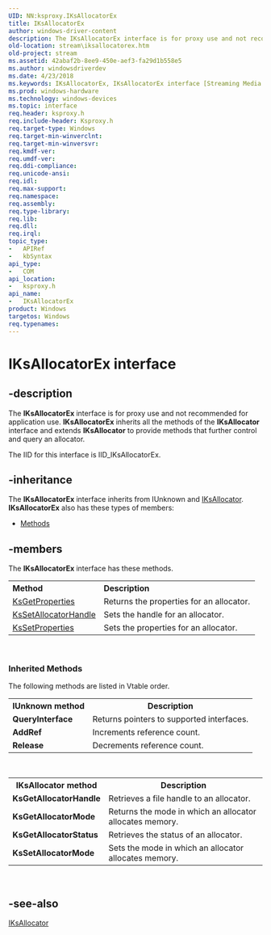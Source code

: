 ```yaml
---
UID: NN:ksproxy.IKsAllocatorEx
title: IKsAllocatorEx
author: windows-driver-content
description: The IKsAllocatorEx interface is for proxy use and not recommended for application use. IKsAllocatorEx inherits all the methods of the IKsAllocator interface and extends IKsAllocator to provide methods that further control and query an allocator.
old-location: stream\iksallocatorex.htm
old-project: stream
ms.assetid: 42abaf2b-8ee9-450e-aef3-fa29d1b558e5
ms.author: windowsdriverdev
ms.date: 4/23/2018
ms.keywords: IKsAllocatorEx, IKsAllocatorEx interface [Streaming Media Devices], IKsAllocatorEx interface [Streaming Media Devices],described, ksproxy/IKsAllocatorEx, ksproxy_58c9c83a-1a11-4e08-bf7f-e0694bf2eda5.xml, stream.iksallocatorex
ms.prod: windows-hardware
ms.technology: windows-devices
ms.topic: interface
req.header: ksproxy.h
req.include-header: Ksproxy.h
req.target-type: Windows
req.target-min-winverclnt: 
req.target-min-winversvr: 
req.kmdf-ver: 
req.umdf-ver: 
req.ddi-compliance: 
req.unicode-ansi: 
req.idl: 
req.max-support: 
req.namespace: 
req.assembly: 
req.type-library: 
req.lib: 
req.dll: 
req.irql: 
topic_type:
-	APIRef
-	kbSyntax
api_type:
-	COM
api_location:
-	ksproxy.h
api_name:
-	IKsAllocatorEx
product: Windows
targetos: Windows
req.typenames: 
---
```


# IKsAllocatorEx interface


## -description


The <b>IKsAllocatorEx</b> interface is for proxy use and not recommended for application use. <b>IKsAllocatorEx</b> inherits all the methods of the <b>IKsAllocator</b> interface and extends <b>IKsAllocator</b> to provide methods that further control and query an allocator. 

The IID for this interface is IID_IKsAllocatorEx.


## -inheritance

The <b xmlns:loc="http://microsoft.com/wdcml/l10n">IKsAllocatorEx</b> interface inherits from IUnknown and <a href="https://msdn.microsoft.com/library/windows/hardware/ff559719">IKsAllocator</a>. <b>IKsAllocatorEx</b> also has these types of members:
<ul>
<li><a href="https://docs.microsoft.com/">Methods</a></li>
</ul>

## -members

The <b>IKsAllocatorEx</b> interface has these methods.
<table class="members" id="memberListMethods">
<tr>
<th align="left" width="37%">Method</th>
<th align="left" width="63%">Description</th>
</tr>
<tr data="declared;">
<td align="left" width="37%">
<a href="https://msdn.microsoft.com/82F2FE7D-D02B-47A1-8FC7-2D5CFC4CADA1">KsGetProperties</a>
</td>
<td align="left" width="63%">
Returns the properties for an allocator.

</td>
</tr>
<tr data="declared;">
<td align="left" width="37%">
<a href="https://msdn.microsoft.com/E259B3D0-7536-4287-A7A2-367407D97F33">KsSetAllocatorHandle</a>
</td>
<td align="left" width="63%">
Sets the handle for an allocator.

</td>
</tr>
<tr data="declared;">
<td align="left" width="37%">
<a href="https://msdn.microsoft.com/17145801-5EE4-4022-997A-03B14C794D2F">KsSetProperties</a>
</td>
<td align="left" width="63%">
Sets the properties for an allocator. 

</td>
</tr>
</table> 
<h3><a id="methods"></a><a id="METHODS"></a>Inherited Methods</h3>The following methods are listed in Vtable order.
<table>
<tr>
<th>IUnknown method</th>
<th>Description</th>
</tr>
<tr>
<td>
<b>QueryInterface</b>

</td>
<td>
Returns pointers to supported interfaces.

</td>
</tr>
<tr>
<td>
<b>AddRef</b>

</td>
<td>
Increments reference count.

</td>
</tr>
<tr>
<td>
<b>Release</b>

</td>
<td>
Decrements reference count.

</td>
</tr>
</table> 
<table>
<tr>
<th>IKsAllocator method</th>
<th>Description</th>
</tr>
<tr>
<td>
<b>KsGetAllocatorHandle</b>

</td>
<td>
Retrieves a file handle to an allocator.

</td>
</tr>
<tr>
<td>
<b>KsGetAllocatorMode</b>

</td>
<td>
Returns the mode in which an allocator allocates memory.

</td>
</tr>
<tr>
<td>
<b>KsGetAllocatorStatus</b>

</td>
<td>
Retrieves the status of an allocator.

</td>
</tr>
<tr>
<td>
<b>KsSetAllocatorMode</b>

</td>
<td>
Sets the mode in which an allocator allocates memory.

</td>
</tr>
</table> 


## -see-also




<a href="https://msdn.microsoft.com/library/windows/hardware/ff559719">IKsAllocator</a>
 

 

